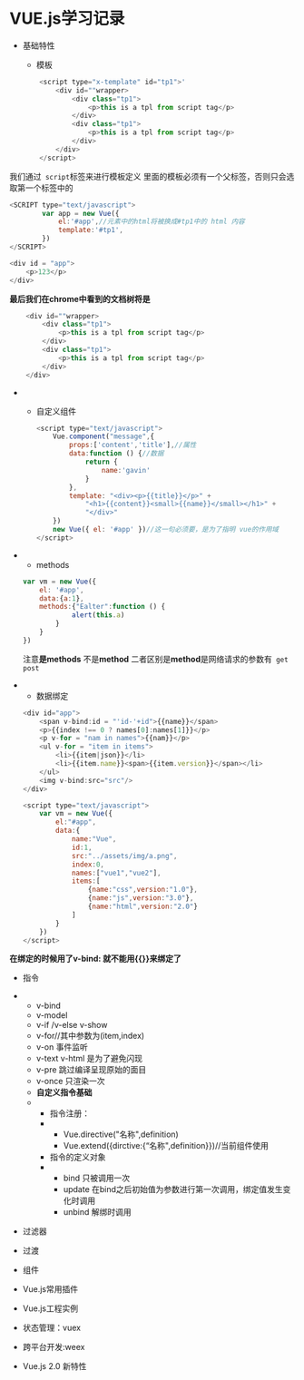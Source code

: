 # 			VUE.js学习记录

+ 基础特性

  + 模板

  ```javascript
      <script type="x-template" id="tp1">'
          <div id=""wrapper>
              <div class="tp1">
                  <p>this is a tpl from script tag</p>
              </div>
              <div class="tp1">
                  <p>this is a tpl from script tag</p>
              </div>
          </div>
      </script>
  ```

我们通过` script`标签来进行模板定义 里面的模板必须有一个父标签，否则只会选取第一个标签中的

``````javascript
<SCRIPT type="text/javascript">
        var app = new Vue({
            el:'#app',//元素中的html将被换成#tp1中的 html 内容
            template:'#tp1',
        })
</SCRIPT>
``````

```javascript
<div id = "app">
    <p>123</p>
</div>
```
**最后我们在chrome中看到的文档树将是** 

```javascript
    <div id=""wrapper>
        <div class="tp1">
            <p>this is a tpl from script tag</p>
        </div>
        <div class="tp1">
            <p>this is a tpl from script tag</p>
        </div>
    </div> 
```
+ + 自定义组件

    ```javascript
    <script type="text/javascript">
        Vue.component("message",{
            props:['content','title'],//属性
            data:function () {//数据
                return {
                    name:'gavin'
                }
            },
            template: "<div><p>{{title}}</p>" +
                "<h1>{{content}}<small>{{name}}</small></h1>" +
                "</div>"
        })
        new Vue({ el: '#app' })//这一句必须要，是为了指明 vue的作用域
    </script>
    ```


+ + methods

  ```javascript
  var vm = new Vue({
      el: '#app',
      data:{a:1},
      methods:{"Ealter":function () {
              alert(this.a)
          }
      }
  })
  ```

  ​注意**是methods** 不是**method** 二者区别是**method**是网络请求的参数有` get post` 

+ + 数据绑定

  ```javascript
  <div id="app">
      <span v-bind:id = "'id-'+id">{{name}}</span>
      <p>{{index !== 0 ? names[0]:names[1]}}</p>
      <p v-for = "nam in names">{{nam}}</p>
      <ul v-for = "item in items">
          <li>{{item|json}}</li>
          <li>{{item.name}}<span>{{item.version}}</span></li>
      </ul>
      <img v-bind:src="src"/>
  </div>

  <script type="text/javascript">
      var vm = new Vue({
          el:"#app",
          data:{
              name:"Vue",
              id:1,
              src:"../assets/img/a.png",
              index:0,
              names:["vue1","vue2"],
              items:[
                  {name:"css",version:"1.0"},
                  {name:"js",version:"3.0"},
                  {name:"html",version:"2.0"}
              ]
          }
      })
  </script>
  ```

**在绑定的时候用了v-bind: 就不能用{{}}来绑定了** 

+ 指令


+ + v-bind
  + v-model
  + v-if /v-else v-show
  + v-for//其中参数为(item,index)
  + v-on 事件监听
  + v-text v-html 是为了避免闪现
  + v-pre 跳过编译呈现原始的面目
  + v-once 只渲染一次
  + **自定义指令基础** 
  + + 指令注册：
    + + Vue.directive("名称",definition)
      + Vue.extend({dirctive:{“名称",definition}})//当前组件使用
    + 指令的定义对象
    + + bind 只被调用一次
      + update 在bind之后初始值为参数进行第一次调用，绑定值发生变化时调用
      + unbind 解绑时调用


+ 过滤器
+ 过渡
+ 组件
+ Vue.js常用插件
+ Vue.js工程实例
+ 状态管理：vuex
+ 跨平台开发:weex
+ Vue.js 2.0 新特性